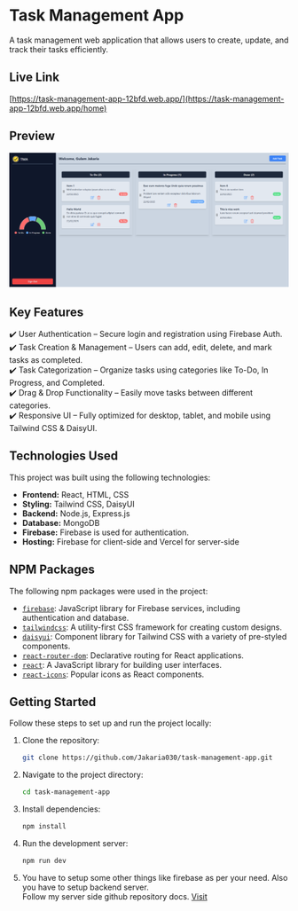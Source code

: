 # Task Management App
A task management web application that allows users to create, update, and track their tasks efficiently.

## Live Link
[https://task-management-app-12bfd.web.app/](https://task-management-app-12bfd.web.app/home)


## Preview
![Project Image](public/tma.PNG)

## Key Features
✔️ User Authentication – Secure login and registration using Firebase Auth. <br />
✔️ Task Creation & Management – Users can add, edit, delete, and mark tasks as completed. <br />
✔️ Task Categorization – Organize tasks using categories like To-Do, In Progress, and Completed. <br />
✔️ Drag & Drop Functionality – Easily move tasks between different categories. <br />
✔️ Responsive UI – Fully optimized for desktop, tablet, and mobile using Tailwind CSS & DaisyUI. <br />


## Technologies Used
This project was built using the following technologies:
- **Frontend:** React, HTML, CSS
- **Styling:** Tailwind CSS, DaisyUI
- **Backend:** Node.js, Express.js
- **Database:** MongoDB
- **Firebase:** Firebase is used for authentication.
- **Hosting:** Firebase for client-side and Vercel for server-side

## **NPM Packages**
The following npm packages were used in the project:

- [`firebase`](https://www.npmjs.com/package/firebase): JavaScript library for Firebase services, including authentication and database.
- [`tailwindcss`](https://www.npmjs.com/package/tailwindcss): A utility-first CSS framework for creating custom designs.
- [`daisyui`](https://www.npmjs.com/package/daisyui): Component library for Tailwind CSS with a variety of pre-styled components.
- [`react-router-dom`](https://www.npmjs.com/package/react-router-dom): Declarative routing for React applications.
- [`react`](https://www.npmjs.com/package/react): A JavaScript library for building user interfaces.
- [`react-icons`](https://www.npmjs.com/package/react-icons): Popular icons as React components.


## Getting Started
Follow these steps to set up and run the project locally:

1. Clone the repository:
   ```bash
   git clone https://github.com/Jakaria030/task-management-app.git
   ```
2. Navigate to the project directory:
   ```bash
   cd task-management-app
   ```
3. Install dependencies:
   ```bash
   npm install
   ```
4. Run the development server:
   ```bash
   npm run dev
   ```
5. You have to setup some other things like firebase as per your need. Also you have to setup backend server. <br>
   Follow my server side github repository docs.
[Visit](https://github.com/Jakaria030/task-management-app-server)